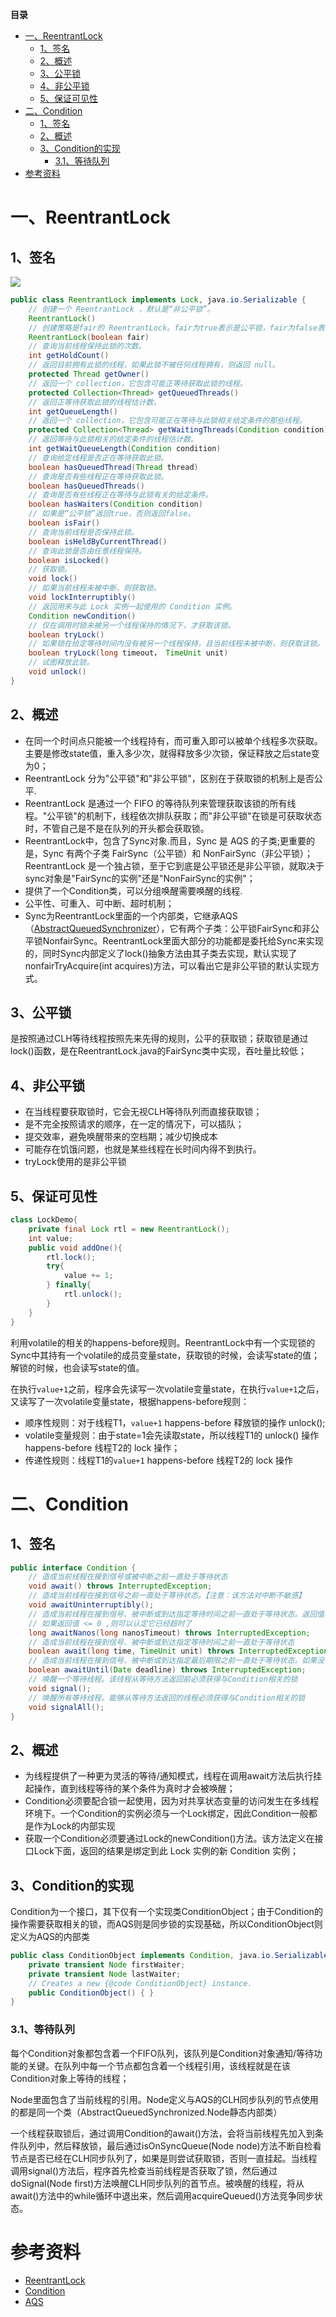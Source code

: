 <!-- START doctoc generated TOC please keep comment here to allow auto update -->
<!-- DON'T EDIT THIS SECTION, INSTEAD RE-RUN doctoc TO UPDATE -->
**目录**

- [一、ReentrantLock](#%E4%B8%80reentrantlock)
  - [1、签名](#1%E7%AD%BE%E5%90%8D)
  - [2、概述](#2%E6%A6%82%E8%BF%B0)
  - [3、公平锁](#3%E5%85%AC%E5%B9%B3%E9%94%81)
  - [4、非公平锁](#4%E9%9D%9E%E5%85%AC%E5%B9%B3%E9%94%81)
  - [5、保证可见性](#5%E4%BF%9D%E8%AF%81%E5%8F%AF%E8%A7%81%E6%80%A7)
- [二、Condition](#%E4%BA%8Ccondition)
  - [1、签名](#1%E7%AD%BE%E5%90%8D-1)
  - [2、概述](#2%E6%A6%82%E8%BF%B0-1)
  - [3、Condition的实现](#3condition%E7%9A%84%E5%AE%9E%E7%8E%B0)
    - [3.1、等待队列](#31%E7%AD%89%E5%BE%85%E9%98%9F%E5%88%97)
- [参考资料](#%E5%8F%82%E8%80%83%E8%B5%84%E6%96%99)

<!-- END doctoc generated TOC please keep comment here to allow auto update -->


# 一、ReentrantLock

## 1、签名

![](image/ReentrantLock类图.png)

```java
public class ReentrantLock implements Lock, java.io.Serializable {
    // 创建一个 ReentrantLock ，默认是“非公平锁”。
	ReentrantLock()
	// 创建策略是fair的 ReentrantLock。fair为true表示是公平锁，fair为false表示是非公平锁。
	ReentrantLock(boolean fair)
	// 查询当前线程保持此锁的次数。
	int getHoldCount()
	// 返回目前拥有此锁的线程，如果此锁不被任何线程拥有，则返回 null。
	protected Thread getOwner()
	// 返回一个 collection，它包含可能正等待获取此锁的线程。
	protected Collection<Thread> getQueuedThreads()
	// 返回正等待获取此锁的线程估计数。
	int getQueueLength()
	// 返回一个 collection，它包含可能正在等待与此锁相关给定条件的那些线程。
	protected Collection<Thread> getWaitingThreads(Condition condition)
	// 返回等待与此锁相关的给定条件的线程估计数。
	int getWaitQueueLength(Condition condition)
	// 查询给定线程是否正在等待获取此锁。
	boolean hasQueuedThread(Thread thread)
	// 查询是否有些线程正在等待获取此锁。
	boolean hasQueuedThreads()
	// 查询是否有些线程正在等待与此锁有关的给定条件。
	boolean hasWaiters(Condition condition)
	// 如果是“公平锁”返回true，否则返回false。
	boolean isFair()
	// 查询当前线程是否保持此锁。
	boolean isHeldByCurrentThread()
	// 查询此锁是否由任意线程保持。
	boolean isLocked()
	// 获取锁。
	void lock()
	// 如果当前线程未被中断，则获取锁。
	void lockInterruptibly()
	// 返回用来与此 Lock 实例一起使用的 Condition 实例。
	Condition newCondition()
	// 仅在调用时锁未被另一个线程保持的情况下，才获取该锁。
	boolean tryLock()
	// 如果锁在给定等待时间内没有被另一个线程保持，且当前线程未被中断，则获取该锁。
	boolean tryLock(long timeout， TimeUnit unit)
	// 试图释放此锁。
	void unlock()
}
```

## 2、概述

- 在同一个时间点只能被一个线程持有，而可重入即可以被单个线程多次获取。主要是修改state值，重入多少次，就得释放多少次锁，保证释放之后state变为0；
- ReentrantLock 分为"公平锁"和"非公平锁"，区别在于获取锁的机制上是否公平.
- ReentrantLock 是通过一个 FIFO 的等待队列来管理获取该锁的所有线程。"公平锁"的机制下，线程依次排队获取；而"非公平锁"在锁是可获取状态时，不管自己是不是在队列的开头都会获取锁。
- ReentrantLock中，包含了Sync对象.而且，Sync 是 AQS 的子类;更重要的是，Sync 有两个子类 FairSync（公平锁）和	NonFairSync（非公平锁）；ReentrantLock 是一个独占锁，至于它到底是公平锁还是非公平锁，就取决于sync对象是"FairSync的实例"还是"NonFairSync的实例"；
- 提供了一个Condition类，可以分组唤醒需要唤醒的线程.
- 公平性、可重入、可中断、超时机制；
- Sync为ReentrantLock里面的一个内部类，它继承AQS（[AbstractQueuedSynchronizer](AbstractQueuedSynchronizer.md)），它有两个子类：公平锁FairSync和非公平锁NonfairSync。ReentrantLock里面大部分的功能都是委托给Sync来实现的，同时Sync内部定义了lock()抽象方法由其子类去实现，默认实现了nonfairTryAcquire(int acquires)方法，可以看出它是非公平锁的默认实现方式。
## 3、公平锁

是按照通过CLH等待线程按照先来先得的规则，公平的获取锁；获取锁是通过lock()函数，是在ReentrantLock.java的FairSync类中实现，吞吐量比较低；

## 4、非公平锁

- 在当线程要获取锁时，它会无视CLH等待队列而直接获取锁；
- 是不完全按照请求的顺序，在一定的情况下，可以插队；
- 提交效率，避免唤醒带来的空档期；减少切换成本
- 可能存在饥饿问题，也就是某些线程在长时间内得不到执行。
- tryLock使用的是非公平锁

## 5、保证可见性

```java
class LockDemo{
	private final Lock rtl = new ReentrantLock();
	int value;
	public void addOne(){
		rtl.lock();
		try{
			value += 1;
		} finally{
			rtl.unlock();
		}
	}
}
```

利用volatile的相关的happens-before规则。ReentrantLock中有一个实现锁的Sync中其持有一个volatile的成员变量state，获取锁的时候，会读写state的值；解锁的时候，也会读写state的值。

在执行`value+1`之前，程序会先读写一次volatile变量state，在执行`value+1`之后，又读写了一次volatile变量state，根据happens-before规则：
- 顺序性规则：对于线程T1，`value+1` happens-before 释放锁的操作 unlock();
- volatile变量规则：由于state=1会先读取state，所以线程T1的 unlock() 操作 happens-before 线程T2的 lock 操作；
- 传递性规则：线程T1的`value+1` happens-before 线程T2的 lock 操作


# 二、Condition

## 1、签名

```java
public interface Condition {
    // 造成当前线程在接到信号或被中断之前一直处于等待状态
    void await() throws InterruptedException;
    // 造成当前线程在接到信号之前一直处于等待状态。【注意：该方法对中断不敏感】
    void awaitUninterruptibly();
    // 造成当前线程在接到信号、被中断或到达指定等待时间之前一直处于等待状态。返回值表示剩余时间，如果在nanosTimesout之前唤醒，那么返回值 = nanosTimeout – 消耗时间，
    // 如果返回值 <= 0 ,则可以认定它已经超时了
    long awaitNanos(long nanosTimeout) throws InterruptedException;
    // 造成当前线程在接到信号、被中断或到达指定等待时间之前一直处于等待状态
    boolean await(long time, TimeUnit unit) throws InterruptedException;
    // 造成当前线程在接到信号、被中断或到达指定最后期限之前一直处于等待状态。如果没有到指定时间就被通知，则返回true，否则表示到了指定时间，返回返回false
    boolean awaitUntil(Date deadline) throws InterruptedException;
    // 唤醒一个等待线程。该线程从等待方法返回前必须获得与Condition相关的锁
    void signal();
    // 唤醒所有等待线程。能够从等待方法返回的线程必须获得与Condition相关的锁
    void signalAll();
}
```

## 2、概述

- 为线程提供了一种更为灵活的等待/通知模式，线程在调用await方法后执行挂起操作，直到线程等待的某个条件为真时才会被唤醒；
- Condition必须要配合锁一起使用，因为对共享状态变量的访问发生在多线程环境下。一个Condition的实例必须与一个Lock绑定，因此Condition一般都是作为Lock的内部实现
- 获取一个Condition必须要通过Lock的newCondition()方法。该方法定义在接口Lock下面，返回的结果是绑定到此 Lock 实例的新 Condition 实例；

## 3、Condition的实现

Condition为一个接口，其下仅有一个实现类ConditionObject；由于Condition的操作需要获取相关的锁，而AQS则是同步锁的实现基础，所以ConditionObject则定义为AQS的内部类
```java
public class ConditionObject implements Condition, java.io.Serializable {
    private transient Node firstWaiter;
    private transient Node lastWaiter;
    // Creates a new {@code ConditionObject} instance.
    public ConditionObject() { }
}
```

### 3.1、等待队列

每个Condition对象都包含着一个FIFO队列，该队列是Condition对象通知/等待功能的关键。在队列中每一个节点都包含着一个线程引用，该线程就是在该Condition对象上等待的线程；

Node里面包含了当前线程的引用。Node定义与AQS的CLH同步队列的节点使用的都是同一个类（AbstractQueuedSynchronized.Node静态内部类）

一个线程获取锁后，通过调用Condition的await()方法，会将当前线程先加入到条件队列中，然后释放锁，最后通过isOnSyncQueue(Node node)方法不断自检看节点是否已经在CLH同步队列了，如果是则尝试获取锁，否则一直挂起。当线程调用signal()方法后，程序首先检查当前线程是否获取了锁，然后通过doSignal(Node first)方法唤醒CLH同步队列的首节点。被唤醒的线程，将从await()方法中的while循环中退出来，然后调用acquireQueued()方法竞争同步状态。


# 参考资料

* [ReentrantLock](https://www.cnblogs.com/maypattis/p/6403682.html)
* [Condition](http://cmsblogs.com/?p=2222&okjozg=erwtf2)
* [AQS](https://javadoop.com/post/AbstractQueuedSynchronizer-2)
